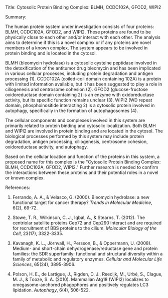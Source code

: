 Title: Cytosolic Protein Binding Complex: BLMH, CCDC102A, GFOD2, WIPI2

Summary:

The human protein system under investigation consists of four proteins: BLMH, CCDC102A, GFOD2, and WIPI2. These proteins are found to be physically close to each other and/or interact with each other. The analysis aims to determine if this is a novel complex or if any proteins are novel members of a known complex. The system appears to be involved in protein binding and is located in the cytosol.

BLMH (bleomycin hydrolase) is a cytosolic cysteine peptidase involved in the detoxification of the antitumor drug bleomycin and has been implicated in various cellular processes, including protein degradation and antigen processing (1). CCDC102A (coiled-coil domain containing 102A) is a protein with limited information available, but it has been suggested to play a role in ciliogenesis and centrosome cohesion (2). GFOD2 (glucose-fructose oxidoreductase domain containing 2) is an enzyme with oxidoreductase activity, but its specific function remains unclear (3). WIPI2 (WD repeat domain, phosphoinositide interacting 2) is a cytosolic protein involved in autophagy, specifically in the formation of autophagosomes (4).

The cellular components and complexes involved in this system are primarily related to protein binding and cytosolic localization. Both BLMH and WIPI2 are involved in protein binding and are located in the cytosol. The biological processes performed by this system may include protein degradation, antigen processing, ciliogenesis, centrosome cohesion, oxidoreductase activity, and autophagy.

Based on the cellular location and function of the proteins in this system, a proposed name for this complex is the "Cytosolic Protein Binding Complex: BLMH, CCDC102A, GFOD2, WIPI2." Further research is needed to confirm the interactions between these proteins and their potential roles in a novel or known complex.

References:

1. Ferrando, A. A., & Velasco, G. (2000). Bleomycin hydrolase: a new functional target for cancer therapy? *Trends in Molecular Medicine*, 6(2), 69-72.

2. Stowe, T. R., Wilkinson, C. J., Iqbal, A., & Stearns, T. (2012). The centriolar satellite proteins Cep72 and Cep290 interact and are required for recruitment of BBS proteins to the cilium. *Molecular Biology of the Cell*, 23(17), 3322-3335.

3. Kavanagh, K. L., Jörnvall, H., Persson, B., & Oppermann, U. (2008). Medium- and short-chain dehydrogenase/reductase gene and protein families: the SDR superfamily: functional and structural diversity within a family of metabolic and regulatory enzymes. *Cellular and Molecular Life Sciences*, 65(24), 3895-3906.

4. Polson, H. E., de Lartigue, J., Rigden, D. J., Reedijk, M., Urbé, S., Clague, M. J., & Tooze, S. A. (2010). Mammalian Atg18 (WIPI2) localizes to omegasome-anchored phagophores and positively regulates LC3 lipidation. *Autophagy*, 6(4), 506-522.
